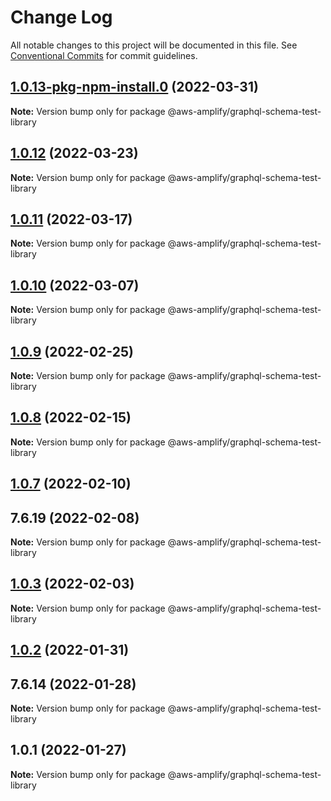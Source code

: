 # Change Log

All notable changes to this project will be documented in this file.
See [Conventional Commits](https://conventionalcommits.org) for commit guidelines.

## [1.0.13-pkg-npm-install.0](https://github.com/aws-amplify/amplify-cli/compare/@aws-amplify/graphql-schema-test-library@1.0.12...@aws-amplify/graphql-schema-test-library@1.0.13-pkg-npm-install.0) (2022-03-31)

**Note:** Version bump only for package @aws-amplify/graphql-schema-test-library





## [1.0.12](https://github.com/aws-amplify/amplify-cli/compare/@aws-amplify/graphql-schema-test-library@1.0.11...@aws-amplify/graphql-schema-test-library@1.0.12) (2022-03-23)

**Note:** Version bump only for package @aws-amplify/graphql-schema-test-library





## [1.0.11](https://github.com/aws-amplify/amplify-cli/compare/@aws-amplify/graphql-schema-test-library@1.0.10...@aws-amplify/graphql-schema-test-library@1.0.11) (2022-03-17)

**Note:** Version bump only for package @aws-amplify/graphql-schema-test-library





## [1.0.10](https://github.com/aws-amplify/amplify-cli/compare/@aws-amplify/graphql-schema-test-library@1.0.9...@aws-amplify/graphql-schema-test-library@1.0.10) (2022-03-07)

**Note:** Version bump only for package @aws-amplify/graphql-schema-test-library





## [1.0.9](https://github.com/aws-amplify/amplify-cli/compare/@aws-amplify/graphql-schema-test-library@1.0.8...@aws-amplify/graphql-schema-test-library@1.0.9) (2022-02-25)

**Note:** Version bump only for package @aws-amplify/graphql-schema-test-library





## [1.0.8](https://github.com/aws-amplify/amplify-cli/compare/@aws-amplify/graphql-schema-test-library@1.0.7...@aws-amplify/graphql-schema-test-library@1.0.8) (2022-02-15)

**Note:** Version bump only for package @aws-amplify/graphql-schema-test-library





## [1.0.7](https://github.com/aws-amplify/amplify-cli/compare/@aws-amplify/graphql-schema-test-library@1.0.3...@aws-amplify/graphql-schema-test-library@1.0.7) (2022-02-10)



## 7.6.19 (2022-02-08)

**Note:** Version bump only for package @aws-amplify/graphql-schema-test-library





## [1.0.3](https://github.com/aws-amplify/amplify-cli/compare/@aws-amplify/graphql-schema-test-library@1.0.2...@aws-amplify/graphql-schema-test-library@1.0.3) (2022-02-03)

**Note:** Version bump only for package @aws-amplify/graphql-schema-test-library





## [1.0.2](https://github.com/aws-amplify/amplify-cli/compare/@aws-amplify/graphql-schema-test-library@1.0.1...@aws-amplify/graphql-schema-test-library@1.0.2) (2022-01-31)



## 7.6.14 (2022-01-28)

**Note:** Version bump only for package @aws-amplify/graphql-schema-test-library





## 1.0.1 (2022-01-27)

**Note:** Version bump only for package @aws-amplify/graphql-schema-test-library
